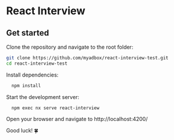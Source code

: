 # React Interview

## Get started

Clone the repository and navigate to the root folder:

```bash
git clone https://github.com/myadbox/react-interview-test.git
cd react-interview-test
```

Install dependencies:

```bash
  npm install
```

Start the development server:

```
  npm exec nx serve react-interview
```

Open your browser and navigate to http://localhost:4200/

Good luck! 🍀
